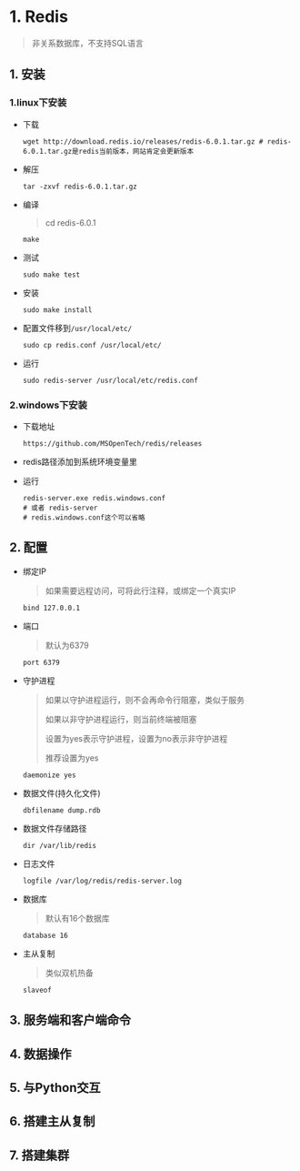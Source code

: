 # 1. Redis

> 非关系数据库，不支持SQL语言

## 1. 安装

### 1.linux下安装

+ 下载

  ```shell
  wget http://download.redis.io/releases/redis-6.0.1.tar.gz # redis-6.0.1.tar.gz是redis当前版本，网站肯定会更新版本
  ```

+ 解压

  ```shell
  tar -zxvf redis-6.0.1.tar.gz 
  ```

+ 编译

  > cd redis-6.0.1

  ```shell
  make
  ```

+ 测试

  ```shell
  sudo make test
  ```

+ 安装

  ```shell
  sudo make install
  ```

+ 配置文件移到`/usr/local/etc/`

  ```shell
  sudo cp redis.conf /usr/local/etc/
  ```

+ 运行

  ```shell
  sudo redis-server /usr/local/etc/redis.conf
  ```

### 2.windows下安装

+ 下载地址

  ```shell
  https://github.com/MSOpenTech/redis/releases
  ```

+ redis路径添加到系统环境变量里

+ 运行

  ```shell
  redis-server.exe redis.windows.conf
  # 或者 redis-server
  # redis.windows.conf这个可以省略
  ```

## 2. 配置

+ 绑定IP

  > 如果需要远程访问，可将此行注释，或绑定一个真实IP

  ```shell
  bind 127.0.0.1
  ```

+ 端口

  > 默认为6379

  ```shell
  port 6379
  ```

+ 守护进程

  >如果以守护进程运行，则不会再命令行阻塞，类似于服务
  >
  >如果以非守护进程运行，则当前终端被阻塞
  >
  >设置为yes表示守护进程，设置为no表示非守护进程
  >
  >推荐设置为yes

  ```shell
  daemonize yes
  ```

+ 数据文件(持久化文件)

  ```shell
  dbfilename dump.rdb
  ```

+ 数据文件存储路径

  ```shell
  dir /var/lib/redis
  ```

+ 日志文件

  ```shell
  logfile /var/log/redis/redis-server.log
  ```

+ 数据库

  > 默认有16个数据库

  ```shell
  database 16
  ```

+ 主从复制

  > 类似双机热备

  ```shell
  slaveof
  ```

## 3. 服务端和客户端命令



## 4. 数据操作

## 5. 与Python交互

## 6. 搭建主从复制

## 7. 搭建集群